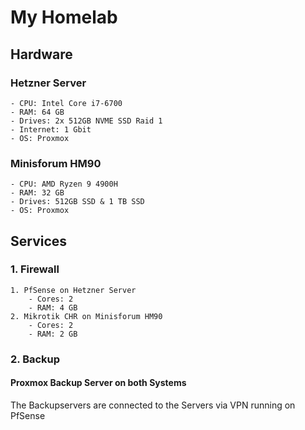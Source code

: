 # My Homelab

## Hardware

### Hetzner Server
	- CPU: Intel Core i7-6700
	- RAM: 64 GB 
	- Drives: 2x 512GB NVME SSD Raid 1 
	- Internet: 1 Gbit
	- OS: Proxmox

### Minisforum HM90
	- CPU: AMD Ryzen 9 4900H
	- RAM: 32 GB 
	- Drives: 512GB SSD & 1 TB SSD
	- OS: Proxmox


## Services

### 1. Firewall
	1. PfSense on Hetzner Server 
		- Cores: 2
		- RAM: 4 GB
	2. Mikrotik CHR on Minisforum HM90
		- Cores: 2
		- RAM: 2 GB

### 2. Backup
#### Proxmox Backup Server on both Systems
The Backupservers are connected to the Servers via VPN running on PfSense

